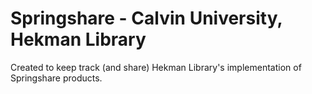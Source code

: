 # Springshare - Calvin University, Hekman Library #

Created to keep track (and share) Hekman Library's implementation of Springshare products.
